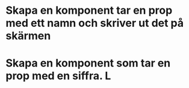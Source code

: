 # Skapa en komponent tar en prop med ett namn och skriver ut det på skärmen

# Skapa en komponent som tar en prop med en siffra. L
